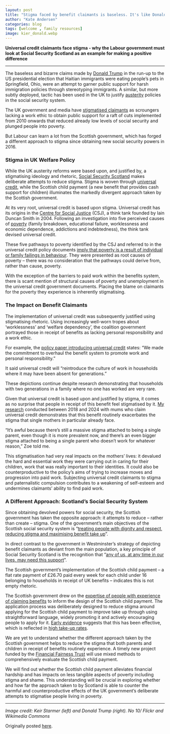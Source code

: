 ```yaml
---
layout: post
title: "Stigma faced by benefit claimants is baseless. It's like Donald Trump saying immigrants eat pets"
author: "Kate Andersen"
categories: blog
tags: [welcome , family resources]
image: kier_donald.webp
---
```

**Universal credit claimants face stigma - why the Labour government must look at Social Security Scotland as an example for making a positive difference**

---

The baseless and bizarre claims made by [Donald Trump](https://www.theguardian.com/us-news/2024/oct/30/donald-trump-haitian-immigrants-pets) in the run-up to the US presidential election that Haitian immigrants were eating people’s pets in Springfield, Ohio, were an attempt to garner public support for harsh immigration policies through stereotyping immigrants. A similar, but more subtly deployed, tactic has been used in the UK to justify [austerity](https://www.bigissue.com/tag/austerity/) policies in the social security system.

The UK government and media have [stigmatised claimants](https://www.bigissue.com/news/social-justice/benefits-street-how-the-channel-4-show-changed-the-welfare-debate/) as scroungers lacking a work ethic to obtain public support for a raft of cuts implemented from 2010 onwards that reduced already low levels of social security and plunged people into poverty.

But Labour can learn a lot from the Scottish government, which has forged a different approach to stigma since obtaining new social security powers in 2016.

### Stigma in UK Welfare Policy  

While the UK austerity reforms were based upon, and justified by, a stigmatising ideology and rhetoric, [Social Security Scotland](https://www.socialsecurity.gov.scot/) makes deliberate attempts to reduce stigma. Stigma is woven through [universal credit](https://www.bigissue.com/tag/universal-credit/), while the Scottish child payment (a new benefit that provides cash support for children) illuminates the markedly divergent approach taken by the Scottish government.

At its very root, universal credit is based upon stigma. Universal credit has its origins in the [Centre for Social Justice](https://www.centreforsocialjustice.org.uk/) (CSJ), a think tank founded by Iain Duncan Smith in 2004. Following an investigation into five perceived causes of [poverty](https://www.bigissue.com/tag/poverty/) (family breakdown, educational failure, worklessness and economic dependence, addictions and indebtedness), the think tank devised universal credit.

These five pathways to poverty identified by the CSJ and referred to in the universal credit policy documents [imply that poverty is a result of individual or family failings in behaviour](https://journals.sagepub.com/doi/full/10.1177/09589287221114536). They were presented as root causes of poverty – there was no consideration that the pathways could derive from, rather than cause, poverty.

With the exception of the barriers to paid work within the benefits system, there is scant mention of structural causes of poverty and unemployment in the universal credit government documents. Placing the blame on claimants for the poverty they experience is inherently stigmatising.

### The Impact on Benefit Claimants 

The implementation of universal credit was subsequently justified using stigmatising rhetoric. Using increasingly well-worn tropes about ‘worklessness’ and ‘welfare dependency’, the coalition government portrayed those in receipt of benefits as lacking personal responsibility and a work ethic.

For example, the [policy paper introducing universal credit](https://www.gov.uk/government/publications/universal-credit-welfare-that-works) states: “We made the commitment to overhaul the benefit system to promote work and personal responsibility.”

It said universal credit will “reintroduce the culture of work in households where it may have been absent for generations.”

These depictions continue despite research demonstrating that households with two generations in a family where no one has worked are very rare.

Given that universal credit is based upon and justified by stigma, it comes as no surprise that people in receipt of this benefit feel stigmatised by it. [My research](https://policy.bristoluniversitypress.co.uk/welfare-that-works-for-women) conducted between 2018 and 2024 with mums who claim universal credit demonstrates that this benefit routinely exacerbates the stigma that single mothers in particular already face.

“It’s awful because there’s still a massive stigma attached to being a single parent, even though it is more prevalent now, and there’s an even bigger stigma attached to being a single parent who doesn’t work for whatever reason,” Zoe told me.

This stigmatisation had very real impacts on the mothers’ lives: it devalued the hard and essential work they were carrying out in caring for their children, work that was really important to their identities. It could also be counterproductive to the policy’s aims of trying to increase moves and progression into paid work. Subjecting universal credit claimants to stigma and paternalistic compulsion contributes to a weakening of self-esteem and undermines claimants’ ability to find paid work.

### A Different Approach: Scotland’s Social Security System

Since obtaining devolved powers for social security, the Scottish government has taken the opposite approach: it attempts to reduce – rather than create – stigma. One of the government’s main objectives of the Scottish social security system is “[treating people with dignity and respect, reducing stigma and maximising benefit take up](https://www.gov.scot/publications/examining-outcomes-associated-social-security-scotland-spending-evidence-synthesis/pages/3/)”.

In direct contrast to the government in Westminster’s strategy of depicting benefit claimants as deviant from the main population, a key principle of Social Security Scotland is the recognition that “[any of us, at any time in our lives, may need this support](https://www.socialsecurity.gov.scot/about/our-brand/our-story/what-we-do)”.

The Scottish government’s implementation of the Scottish child payment – a flat rate payment of £26.70 paid every week for each child under 16 belonging to households in receipt of UK benefits – indicates this is not empty rhetoric.

The Scottish government drew on the [expertise of people with experience of claiming benefits](https://www.gov.scot/collections/social-security-experience-panels-publications/) to inform the design of the Scottish child payment. The application process was deliberately designed to reduce stigma around applying for the Scottish child payment to improve take up through using straightforward language, widely promoting it and actively encouraging people to apply for it. [Early evidence](https://www.povertyalliance.org/wp-content/uploads/2024/05/Consultation-Response-The-Effectiveness-of-the-Scottish-Child-Payment-in-Reducing-Child-Poverty.pdf) suggests that this has been effective, which is reflected in [high take-up rates](https://www.parliament.scot/~/media/committ/8361/SPICe-issues--Paper-2).

We are yet to understand whether the different approach taken by the Scottish government helps to reduce the stigma that both parents and children in receipt of benefits routinely experience. A timely new project funded by the [Financial Fairness Trust](https://www.financialfairness.org.uk/en-gb) will use mixed methods to comprehensively evaluate the Scottish child payment.

We will find out whether the Scottish child payment alleviates financial hardship and has impacts on less tangible aspects of poverty including stigma and shame. This understanding will be crucial in exploring whether and how far the approach taken to by Scotland is able to counter the harmful and counterproductive effects of the UK government’s deliberate attempts to stigmatise people living in poverty.

---

*Image credit: Keir Starmer (left) and Donald Trump (right). No 10/ Flickr and Wikimedia Commons*

  Originally posted [here](https://www.bigissue.com/opinion/benefits-claimants-stigma-stereotype/).
